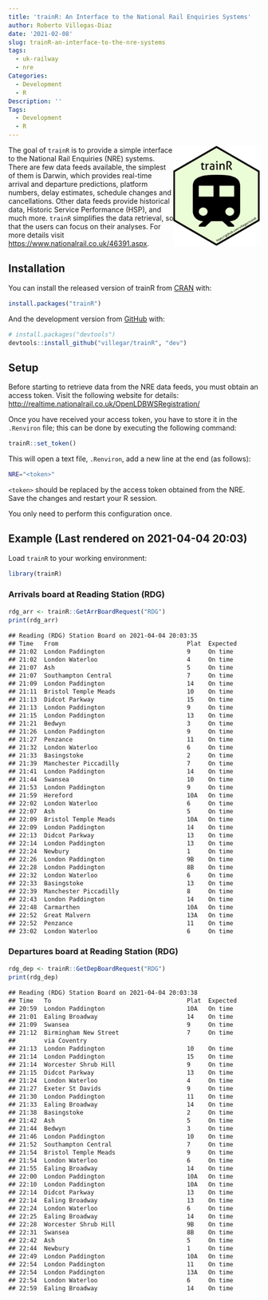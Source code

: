 ```yaml
---
title: 'trainR: An Interface to the National Rail Enquiries Systems'
author: Roberto Villegas-Diaz
date: '2021-02-08'
slug: trainR-an-interface-to-the-nre-systems
tags:
  - uk-railway
  - nre
Categories:
  - Development
  - R
Description: ''
Tags:
  - Development
  - R
---
```


<img src="https://raw.githubusercontent.com/villegar/trainR/main/inst/images/logo.png" alt="logo" align="right" height=200px/>

The goal of `trainR` is to provide a simple interface to the 
National Rail Enquiries (NRE) systems. There are few data feeds 
available, the simplest of them is Darwin, which provides real-time 
arrival and departure predictions, platform numbers, delay estimates, 
schedule changes and cancellations. Other data feeds provide historical 
data, Historic Service Performance (HSP), and much more. `trainR` 
simplifies the data retrieval, so that the users can focus on their 
analyses. For more details visit 
https://www.nationalrail.co.uk/46391.aspx.

## Installation

You can install the released version of trainR from [CRAN](https://CRAN.R-project.org) with:

``` r
install.packages("trainR")
```

And the development version from [GitHub](https://github.com/) with:

``` r
# install.packages("devtools")
devtools::install_github("villegar/trainR", "dev")
```

## Setup
Before starting to retrieve data from the NRE data feeds, you must obtain an access token. 
Visit the following website for details: http://realtime.nationalrail.co.uk/OpenLDBWSRegistration/

Once you have received your access token, you have to store it in the `.Renviron` file; this can be 
done by executing the following command:


```r
trainR::set_token()
```

This will open a text file, `.Renviron`, add a new line at the end (as follows):

```bash
NRE="<token>"
```

`<token>` should be replaced by the access token obtained from the NRE. Save the changes and restart 
your R session.

You only need to perform this configuration once.

## Example (Last rendered on 2021-04-04 20:03)

Load `trainR` to your working environment:

```r
library(trainR)
```

### Arrivals board at Reading Station (RDG)


```r
rdg_arr <- trainR::GetArrBoardRequest("RDG")
print(rdg_arr)
```

```
## Reading (RDG) Station Board on 2021-04-04 20:03:35
## Time   From                                    Plat  Expected
## 21:02  London Paddington                       9     On time
## 21:02  London Waterloo                         4     On time
## 21:07  Ash                                     5     On time
## 21:07  Southampton Central                     7     On time
## 21:09  London Paddington                       14    On time
## 21:11  Bristol Temple Meads                    10    On time
## 21:13  Didcot Parkway                          15    On time
## 21:13  London Paddington                       9     On time
## 21:15  London Paddington                       13    On time
## 21:21  Bedwyn                                  3     On time
## 21:26  London Paddington                       9     On time
## 21:27  Penzance                                11    On time
## 21:32  London Waterloo                         6     On time
## 21:33  Basingstoke                             2     On time
## 21:39  Manchester Piccadilly                   7     On time
## 21:41  London Paddington                       14    On time
## 21:44  Swansea                                 10    On time
## 21:53  London Paddington                       9     On time
## 21:59  Hereford                                10A   On time
## 22:02  London Waterloo                         6     On time
## 22:07  Ash                                     5     On time
## 22:09  Bristol Temple Meads                    10A   On time
## 22:09  London Paddington                       14    On time
## 22:13  Didcot Parkway                          13    On time
## 22:14  London Paddington                       13    On time
## 22:24  Newbury                                 1     On time
## 22:26  London Paddington                       9B    On time
## 22:28  London Paddington                       8B    On time
## 22:32  London Waterloo                         6     On time
## 22:33  Basingstoke                             13    On time
## 22:39  Manchester Piccadilly                   8     On time
## 22:43  London Paddington                       14    On time
## 22:48  Carmarthen                              10A   On time
## 22:52  Great Malvern                           13A   On time
## 22:52  Penzance                                11    On time
## 23:02  London Waterloo                         6     On time
```

### Departures board at Reading Station (RDG)


```r
rdg_dep <- trainR::GetDepBoardRequest("RDG")
print(rdg_dep)
```

```
## Reading (RDG) Station Board on 2021-04-04 20:03:38
## Time   To                                      Plat  Expected
## 20:59  London Paddington                       10A   On time
## 21:01  Ealing Broadway                         14    On time
## 21:09  Swansea                                 9     On time
## 21:12  Birmingham New Street                   7     On time
##        via Coventry                            
## 21:13  London Paddington                       10    On time
## 21:14  London Paddington                       15    On time
## 21:14  Worcester Shrub Hill                    9     On time
## 21:15  Didcot Parkway                          13    On time
## 21:24  London Waterloo                         4     On time
## 21:27  Exeter St Davids                        9     On time
## 21:30  London Paddington                       11    On time
## 21:33  Ealing Broadway                         14    On time
## 21:38  Basingstoke                             2     On time
## 21:42  Ash                                     5     On time
## 21:44  Bedwyn                                  3     On time
## 21:46  London Paddington                       10    On time
## 21:52  Southampton Central                     7     On time
## 21:54  Bristol Temple Meads                    9     On time
## 21:54  London Waterloo                         6     On time
## 21:55  Ealing Broadway                         14    On time
## 22:00  London Paddington                       10A   On time
## 22:10  London Paddington                       10A   On time
## 22:14  Didcot Parkway                          13    On time
## 22:14  Ealing Broadway                         13    On time
## 22:24  London Waterloo                         6     On time
## 22:25  Ealing Broadway                         14    On time
## 22:28  Worcester Shrub Hill                    9B    On time
## 22:31  Swansea                                 8B    On time
## 22:42  Ash                                     5     On time
## 22:44  Newbury                                 1     On time
## 22:49  London Paddington                       10A   On time
## 22:54  London Paddington                       11    On time
## 22:54  London Paddington                       13A   On time
## 22:54  London Waterloo                         6     On time
## 22:59  Ealing Broadway                         14    On time
```
